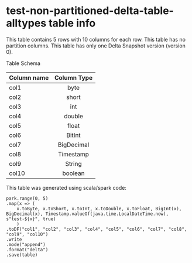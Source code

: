 # test-non-partitioned-delta-table-alltypes table info
This table contains 5 rows with 10 columns for each row. This table has no partition columns.
This table has only one Delta Snapshot version (version 0).

Table Schema

| Column name | Column Type |
|-------------|:-----------:|
| col1        |    byte     |
| col2        |    short    |
| col3        |     int     |
| col4        |   double    |
| col5        |    float    |
| col6        |   BitInt    |
| col7        | BigDecimal  |
| col8        |  Timestamp  |
| col9        |   String    |
| col10       |   boolean   |

This table was generated using scala/spark code:
```
park.range(0, 5)
.map(x => (
    x.toByte, x.toShort, x.toInt, x.toDouble, x.toFloat, BigInt(x), BigDecimal(x), Timestamp.valueOf(java.time.LocalDateTime.now), s"test-${x}", true)
    )
.toDF("col1", "col2", "col3", "col4", "col5", "col6", "col7", "col8", "col9", "col10")
.write
.mode("append")
.format("delta")
.save(table)
```
